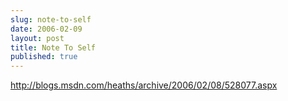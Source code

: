 ```yaml
---
slug: note-to-self
date: 2006-02-09
layout: post
title: Note To Self
published: true
---
```

<a href="http://blogs.msdn.com/heaths/archive/2006/02/08/528077.aspx">http://blogs.msdn.com/heaths/archive/2006/02/08/528077.aspx</a><div class="blogger-post-footer"><img class="posterous_download_image" src="https://blogger.googleusercontent.com/tracker/8109338-113947966190816772?l=www.kinlan.co.uk%2Findex.html" height="1" alt="" width="1" /></div>

